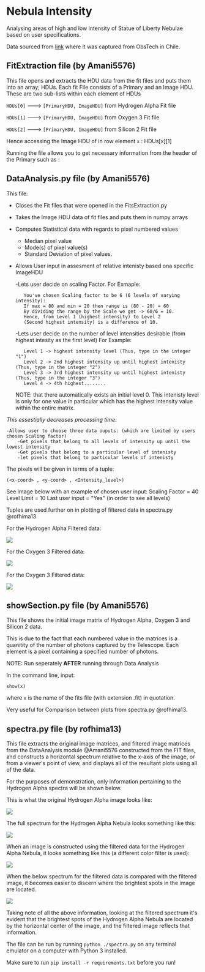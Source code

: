 # Nebula Intensity

Analysing areas of high and low intensity of Statue of Liberty Nebulae based on user specifications.

Data sourced from [link](https://www.mattdieterich.com/nebuladata "this site")  where it was captured from ObsTech in Chile.

## FitExtraction file (by Amani5576)
This file opens and extracts the HDU data from the fit files and puts them into an array; HDUs.
Each fit File consists of a Primary and an Image HDU. These are two sub-lists within each element of HDUs

`HDUs[0]` ---> `[PrimaryHDU, ImageHDU]` from Hydrogen Alpha Fit file
 
`HDUs[1]` ---> `[PrimaryHDU, ImageHDU]` from Oxygen 3 Fit file

`HDUs[2]` ---> `[PrimaryHDU, ImageHDU]` from Silicon 2 Fit file
     
Hence accessing the Image HDU of in row element `x` : HDUs[x][1]

Running the file allows you to get necessary information from the header of the Primary such as :


## DataAnalysis.py file (by Amani5576)
This file:
* Closes the Fit files that were opened in the FitsExtraction.py

* Takes the Image HDU data of fit files and puts them in numpy arrays

* Computes Statistical data with regards to pixel numbered values
    - Median pixel value
    - Mode(s) of pixel value(s)
    - Standard Deviation of pixel values.
    
* Allows User input in assesment of relative intenisty based ona specific ImageHDU

    -Lets user decide on scaling Factor. For Exmaple:

         You've chosen Scaling factor to be 6 (6 levels of varying intensity):
         If max = 80 and min = 20 then range is (80 - 20) = 60
         By dividing the range by the Scale we get -> 60/6 = 10.
         Hence, from Level 1 (highest intensity) to Level 2
         (Second highest intensity) is a difference of 10.
     
    -Lets user decide on the number of level intensities desirable (from highest intesity as the first level)
    For Example:

         Level 1 -> highest intensity level (Thus, type in the integer "1")
         Level 2 -> 2nd highest intensity up until highest intenisty (Thus, type in the integer "2")
         Level 3 -> 3rd highest intensity up until highest intenisty (Thus, type in the integer "3")
         Level 4 -> 4th highest........         
            
    NOTE: that there automatically exists an initial level 0. This intenisty level is only for one value in particular which has the highest intensity value within the entire matrix.
             
*This essestially decreases processing time.*

    -Allows user to choose three data ouputs: (which are limited by users chosen Scaling factor)
        -Get pixels that belong to all levels of intensity up until the lowest intensity
        -Get pixels that belong to a particular level of intenisty 
        -let pixels that belong to particular levels of intenisty 
        
The pixels will be given in terms of a tuple:

    (<x-coord> , <y-coord> , <Intensity_level>)

See image below with an example of chosen user input:
Scaling Factor = 40
Level Limit = 10
Last user input = "Yes" (in order to see all levels)


Tuples are used further on in plotting of filtered data in spectra.py @rofhima13

For the Hydrogen Alpha Filtered data:

<img src="./img/TupleHA.jpeg">
    
For the Oxygen 3 Filtered data:

<img src="./img/TupleO3.jpeg">
    
For the Oxygen 3 Filtered data:

<img src="./img/TupleS2.jpeg">


## showSection.py file (by Amani5576)
This file shows the initial image matrix of Hydrogen Alpha, Oxygen 3 and Silicon 2 data.

This is due to the fact that each numbered value in the matrices is a quanitity of the number of photons captured by the Telescope. Each element is a pixel containing a specified number of photons.

NOTE: Run seperately **AFTER** running through Data Analysis

In the command line, input:
    
    show(x)
    
where `x` is the name of the fits file (with extension .fit) in quotation.

Very useful for Comparison between plots from spectra.py @rofhima13.

## spectra.py file (by rofhima13)

This file extracts the original image matrices, and filtered image matrices from the DataAnalysis module @Amani5576 constructed from the FIT files, and constructs a horizontal spectrum relative to the x-axis of the image, or from a viewer's point of view, and displays all of the resultant plots using all of the data.

For the purposes of demonstration, only information pertaining to the Hydrogen Alpha spectra will be shown below.

This is what the original Hydrogen Alpha image looks like:

<img src="./img/HA_full_image.png">

The full spectrum for the Hydrogen Alpha Nebula looks something like this:

<img src="./img/HA_full_spectrum.png">

When an image is constructed using the filtered data for the Hydrogen Alpha Nebula, it looks something like this (a different color filter is used):

<img src="./img/HA_filtered_image.png">

When the below spectrum for the filtered data is compared with the filtered image, it becomes easier to discern where the brightest spots in the image are located.

<img src="./img/HA_filtered_spectrum.png">

Taking note of all the above information, looking at the filtered spectrum it's evident that the brightest spots of the Hydrogen Alpha Nebula are located by the horizontal center of the image, and the filtered image reflects that information.

The file can be run by running ```python ./spectra.py``` on any terminal emulator on a computer with Python 3 installed.

Make sure to run ```pip install -r requirements.txt``` before you run!